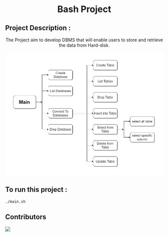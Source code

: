 <h1 align="center"> Bash Project </h1>

## Project Description   :  
<p align="center">
The Project aim to develop DBMS that will enable users to store and retrieve the data from Hard-disk. 
</p>
<p align="center">
<img src="diagram.png" >  
</p>

## To run this project  :   

```console
./main.sh
```

## Contributors
<a href="https://github.com/OWNER/REPO/graphs/contributors">
  <img src="https://contrib.rocks/image?repo=https://github.com/aomarabdelaziz/DevOps-bash-project" />
</a>
